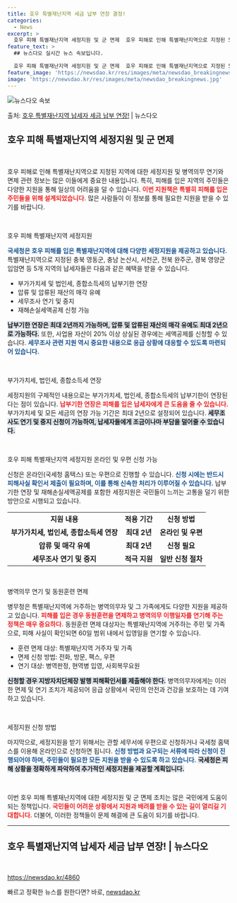 ```yaml
---
title: 호우 특별재난지역 세금 납부 연장 결정!
categories:
  - News
excerpt: >
  호우 피해 특별재난지역 세정지원 및 군 면제  호우 피해로 인해 특별재난지역으로 지정된 5개 지자체에 거주하…
feature_text: >
  ## 뉴스다오 실시간 뉴스 속보입니다.

  호우 피해 특별재난지역 세정지원 및 군 면제  호우 피해로 인해 특별재난지역으로 지정된 5개 지자체에 거주하…
feature_image: 'https://newsdao.kr/res/images/meta/newsdao_breakingnews.jpg'
image: 'https://newsdao.kr/res/images/meta/newsdao_breakingnews.jpg'
---
```


![뉴스다오 속보](https://newsdao.kr/res/images/meta/newsdao_breakingnews.jpg)

<p>출처: <a href="https://newsdao.kr/4860" rel="dofollow">호우 특별재난지역 납세자 세금 납부 연장!</a> | 뉴스다오</p>

<h2 data-ke-size="size26">호우 피해 특별재난지역 세정지원 및 군 면제</h2>

<p data-ke-size="size16">&nbsp;</p>

호우 피해로 인해 특별재난지역으로 지정된 지역에 대한 세정지원 및 병역의무 연기와 면제 관련 정보는 많은 이들에게 중요한 내용입니다. 특히, 피해를 입은 지역의 주민들은 다양한 지원을 통해 일상의 어려움을 덜 수 있습니다. <b><span style="color: #ee2323;">이번 지원책은 특별히 피해를 입은 주민들을 위해 설계되었습니다.</span></b> 많은 사람들이 이 정보를 통해 필요한 지원을 받을 수 있기를 바랍니다. 

<p data-ke-size="size16">&nbsp;</p>

호우 피해 특별재난지역 세정지원

<b><span style="color: #1a5490;">국세청은 호우 피해를 입은 특별재난지역에 대해 다양한 세정지원을 제공하고 있습니다.</span></b> 특별재난지역으로 지정된 충북 영동군, 충남 논산시, 서천군, 전북 완주군, 경북 영양군 입암면 등 5개 지역의 납세자들은 다음과 같은 혜택을 받을 수 있습니다.

<ul>
    <li>부가가치세 및 법인세, 종합소득세의 납부기한 연장</li>
    <li>압류 및 압류된 재산의 매각 유예</li>
    <li>세무조사 연기 및 중지</li>
    <li>재해손실세액공제 신청 가능</li>
</ul>

<b><span style="background-color: #21538527;">납부기한 연장은 최대 2년까지 가능하며, 압류 및 압류된 재산의 매각 유예도 최대 2년으로 가능하다.</span></b> 또한, 사업용 자산이 20% 이상 상실된 경우에는 세액공제를 신청할 수 있습니다. <b><span style="color: #1a5490;">세무조사 관련 지원 역시 중요한 내용으로 응급 상황에 대응할 수 있도록 마련되어 있습니다.</span></b>

<p data-ke-size="size16">&nbsp;</p>

부가가치세, 법인세, 종합소득세 연장

세정지원의 구체적인 내용으로는 부가가치세, 법인세, 종합소득세의 납부기한이 연장된다는 점이 있습니다. <b><span style="color: #ee2323;">납부기한 연장은 피해를 입은 납세자에게 큰 도움을 줄 수 있습니다.</span></b> 부가가치세 및 모든 세금의 연장 가능 기간은 최대 2년으로 설정되어 있습니다. <b><span style="background-color: #21538527;">세무조사도 연기 및 중지 신청이 가능하여, 납세자들에게 조금이나마 부담을 덜어줄 수 있습니다.</span></b>

<p data-ke-size="size16">&nbsp;</p>

호우 피해 특별재난지역 세정지원 온라인 및 우편 신청 가능

신청은 온라인(국세청 홈택스) 또는 우편으로 진행할 수 있습니다. <b><span style="color: #1a5490;">신청 시에는 반드시 피해사실 확인서 제출이 필요하며, 이를 통해 신속한 처리가 이루어질 수 있습니다.</span></b> 납부기한 연장 및 재해손실세액공제를 포함한 세정지원은 국민들이 느끼는 고통을 덜기 위한 방안으로 시행되고 있습니다.

<table style="width: 100%; border-collapse: collapse;">
    <tr>
        <td style="text-align: center; height: 17px;"><b>지원 내용</b></td>
        <td style="text-align: center; height: 17px;"><b>적용 기간</b></td>
        <td style="text-align: center; height: 17px;"><b>신청 방법</b></td>
    </tr>
    <tr>
        <td style="text-align: center; height: 17px;"><b>부가가치세, 법인세, 종합소득세 연장</b></td>
        <td style="text-align: center; height: 17px;"><b>최대 2년</b></td>
        <td style="text-align: center; height: 17px;"><b>온라인 및 우편</b></td>
    </tr>
    <tr>
        <td style="text-align: center; height: 17px;"><b>압류 및 매각 유예</b></td>
        <td style="text-align: center; height: 17px;"><b>최대 2년</b></td>
        <td style="text-align: center; height: 17px;"><b>신청 필요</b></td>
    </tr>
    <tr>
        <td style="text-align: center; height: 17px;"><b>세무조사 연기 및 중지</b></td>
        <td style="text-align: center; height: 17px;"><b>적극 지원</b></td>
        <td style="text-align: center; height: 17px;"><b>일반 신청 절차</b></td>
    </tr>
</table>

<p data-ke-size="size16">&nbsp;</p>

병역의무 연기 및 동원훈련 면제

병무청은 특별재난지역에 거주하는 병역의무자 및 그 가족에게도 다양한 지원을 제공하고 있습니다. <b><span style="color: #ee2323;">피해를 입은 경우 동원훈련을 면제하고 병역의무 이행일자를 연기해 주는 정책은 매우 중요하다.</span></b> 동원훈련 면제 대상자는 특별재난지역에 거주하는 주민 및 가족으로, 피해 사실이 확인되면 60일 범위 내에서 입영일을 연기할 수 있습니다.

<ul>
    <li>훈련 면제 대상: 특별재난지역 거주자 및 가족</li>
    <li>면제 신청 방법: 전화, 방문, 팩스, 우편</li>
    <li>연기 대상: 병역판정, 현역병 입영, 사회복무요원</li>
</ul>

<b><span style="background-color: #21538527;">신청할 경우 지방자치단체장 발행 피해확인서를 제출해야 한다.</span></b> 병역의무자에게는 이러한 면제 및 연기 조치가 제공되어 응급 상황에서 국민의 안전과 건강을 보호하는 데 기여하고 있습니다.

<p data-ke-size="size16">&nbsp;</p>

세정지원 신청 방법

마지막으로, 세정지원을 받기 위해서는 관할 세무서에 우편으로 신청하거나 국세청 홈택스를 이용해 온라인으로 신청하면 됩니다. <b><span style="color: #1a5490;">신청 방법과 요구되는 서류에 따라 신청이 진행되어야 하며, 주민들이 필요한 모든 지원을 받을 수 있도록 하고 있습니다.</span></b> <b><span style="background-color: #21538527;">국세청은 피해 상황을 정확하게 파악하여 추가적인 세정지원을 제공할 계획입니다.</span></b>

<p data-ke-size="size16">&nbsp;</p>

이번 호우 피해 특별재난지역에 대한 세정지원 및 군 면제 조치는 많은 국민에게 도움이 되는 정책입니다. <b><span style="color: #ee2323;">국민들이 어려운 상황에서 지원과 배려를 받을 수 있는 길이 열리길 기대합니다.</span></b> 더불어, 이러한 정책들이 문제 해결에 큰 도움이 되기를 바랍니다.

<hr>

<h2 data-ke-size="size26">호우 특별재난지역 납세자 세금 납부 연장! | 뉴스다오 </h2>

<p data-ke-size="size16">&nbsp;</p>

<a href="https://newsdao.kr/4860">https://newsdao.kr/4860</a> 

빠르고 정확한 뉴스를 원한다면? 바로, <a href="https://newsdao.kr" rel="dofollow">newsdao.kr</a>


